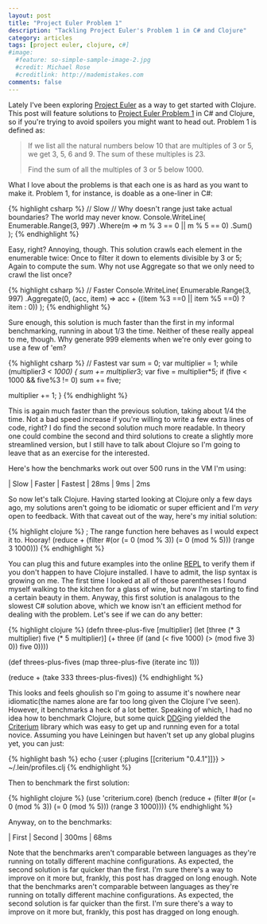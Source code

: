 ```yaml
---
layout: post
title: "Project Euler Problem 1"
description: "Tackling Project Euler's Problem 1 in C# and Clojure"
category: articles
tags: [project euler, clojure, c#]
#image:
  #feature: so-simple-sample-image-2.jpg
  #credit: Michael Rose
  #creditlink: http://mademistakes.com
comments: false  
---
```


Lately I've been exploring [Project Euler](http://projecteuler.net/ "Project Euler") as a way to get started with Clojure. This post will feature solutions to [Project Euler Problem 1](http://projecteuler.net/problem=1) in C# and Clojure, so if you're trying to avoid spoilers you might want to head out. Problem 1 is defined as:

> If we list all the natural numbers below 10 that are multiples of 3 or 5, we get 3, 5, 6 and 9. The sum of these multiples is 23.
>
> Find the sum of all the multiples of 3 or 5 below 1000.

What I love about the problems is that each one is as hard as you want to make it. Problem 1, for instance, is doable as a one-liner in C#:

{% highlight csharp %}
// Slow
// Why doesn't range just take actual boundaries? The world may never know.
Console.WriteLine(
  Enumerable.Range(3, 997)
  .Where(m => m % 3 == 0 || m % 5 == 0)
  .Sum()
);
{% endhighlight %}

Easy, right? Annoying, though. This solution crawls each element in the enumerable twice: Once to filter it down to elements divisible by 3 or 5; Again to compute the sum. Why not use Aggregate so that we only need to crawl the list once?

{% highlight csharp %}
// Faster
Console.WriteLine(
  Enumerable.Range(3, 997)
  .Aggregate(0, (acc, item) => acc + ((item %3 ==0 || item %5 ==0) ? item : 0))
);
{% endhighlight %}

Sure enough, this solution is much faster than the first in my informal benchmarking, running in about 1/3 the time. Neither of these really appeal to me, though. Why generate 999 elements when we're only ever going to use a few of 'em?

{% highlight csharp %}
// Fastest
var sum = 0;
var multiplier = 1;
while (multiplier*3 < 1000)
{
  sum += multiplier*3;
  var five = multiplier*5;
  if (five < 1000 && five%3 != 0)
    sum += five;

  multiplier += 1;
}
{% endhighlight %}

This is again much faster than the previous solution, taking about 1/4 the time. Not a bad speed increase if you're willing to write a few extra lines of code, right? I do find the second solution much more readable. In theory one could combine the second and third solutions to create a slightly more streamlined version, but I still have to talk about Clojure so I'm going to leave that as an exercise for the interested.

Here's how the benchmarks work out over 500 runs in the VM I'm using:

|  Slow  |  Faster  |  Fastest
|  28ms  |    9ms   |  2ms

So now let's talk Clojure. Having started looking at Clojure only a few days ago, my solutions aren't going to be idiomatic or super efficient and I'm *very* open to feedback. With that caveat out of the way, here's my initial solution:

{% highlight clojure %}
; The range function here behaves as I would expect it to. Hooray!
(reduce + (filter #(or (= 0 (mod % 3)) (= 0 (mod % 5))) (range 3 1000)))
{% endhighlight %}

You can plug this and future examples into the online [REPL][1] to verify them if you don't happen to have Clojure installed. I have to admit, the lisp syntax is growing on me. The first time I looked at all of those parentheses I found myself walking to the kitchen for a glass of wine, but now I'm starting to find a certain beauty in them. Anyway, this first solution is analagous to the slowest C# solution above, which we know isn't an efficient method for dealing with the problem. Let's see if we can do any better:

{% highlight clojure %}
(defn three-plus-five [multiplier]
  (let [three (* 3 multiplier) five (* 5 multiplier)]
    (+ three (if (and (< five 1000) (> (mod five 3) 0)) five 0))))

(def threes-plus-fives (map three-plus-five (iterate inc 1)))

(reduce + (take 333 threes-plus-fives))
{% endhighlight %}

This looks and feels ghoulish so I'm going to assume it's nowhere near idiomatic(the names alone are far too long given the Clojure I've seen). However, it benchmarks a heck of a lot better. Speaking of which, I had no idea how to benchmark Clojure, but some quick [DDG][2]ing yielded the [Criterium][3] library which was easy to get up and running even for a total novice. Assuming you have Leiningen but haven't set up any global plugins yet, you can just:

{% highlight bash %}
echo {:user {:plugins [[criterium "0.4.1"]]}} > ~/.lein/profiles.clj
{% endhighlight %}

Then to benchmark the first solution:

{% highlight clojure %}
(use 'criterium.core)
(bench (reduce + (filter #(or (= 0 (mod % 3)) (= 0 (mod % 5))) (range 3 1000))))
{% endhighlight %}

Anyway, on to the benchmarks:

|  First  |  Second
|  300ms  |   68ms

Note that the benchmarks aren't comparable between languages as they're running on totally different machine configurations. As expected, the second solution is far quicker than the first. I'm sure there's a way to improve on it more but, frankly, this post has dragged on long enough.
Note that the benchmarks aren't comparable between languages as they're running on totally different machine configurations. As expected, the second solution is far quicker than the first. I'm sure there's a way to improve on it more but, frankly, this post has dragged on long enough.

[1]:	http://tryclj.com/											"Try Clojure"
[2]:	https://duckduckgo.com 									"DuckDuckGo"
[3]:	https://github.com/hugoduncan/criterium "Criterium"